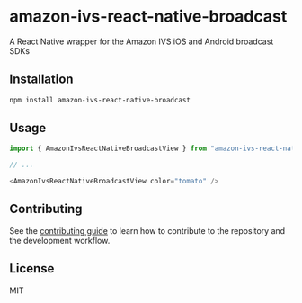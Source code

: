 # amazon-ivs-react-native-broadcast

A React Native wrapper for the Amazon IVS iOS and Android broadcast SDKs

## Installation

```sh
npm install amazon-ivs-react-native-broadcast
```

## Usage

```js
import { AmazonIvsReactNativeBroadcastView } from "amazon-ivs-react-native-broadcast";

// ...

<AmazonIvsReactNativeBroadcastView color="tomato" />
```

## Contributing

See the [contributing guide](CONTRIBUTING.md) to learn how to contribute to the repository and the development workflow.

## License

MIT
